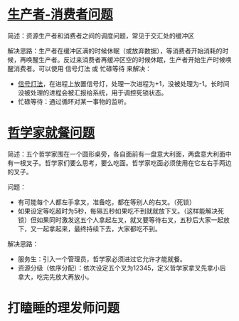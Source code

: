 # <codepub>[生产者-消费者问题](https://zh.wikipedia.org/wiki/%E7%94%9F%E4%BA%A7%E8%80%85%E6%B6%88%E8%B4%B9%E8%80%85%E9%97%AE%E9%A2%98)</codepub>

简述：资源生产者和消费者之间的调度问题，常见于交汇处的缓冲区

解决思路：生产者在缓冲区满的时候休眠（或放弃数据），等消费者开始消耗的时候，再唤醒生产者。反过来消费者再缓冲区空的时候休眠，生产者开始生产时候唤醒消费者。可以使用 信号灯法 或 忙碌等待 来解决：
- [信号灯法](https://zh.wikipedia.org/wiki/%E4%BF%A1%E8%99%9F%E6%A8%99)，在进程上放置信号灯，处理一次进程为+1，没被处理为-1。长时间没被处理的进程会被汇报给系统，用于调控死锁状态。
- 忙碌等待：通过循环对某一事物的监听。

# <codepub>[哲学家就餐问题](https://zh.wikipedia.org/wiki/%E5%93%B2%E5%AD%A6%E5%AE%B6%E5%B0%B1%E9%A4%90%E9%97%AE%E9%A2%98)</codepub>

简述：五个哲学家围在一个圆形桌旁，各自面前有一盘意大利面，两盘意大利面中有一根叉子。哲学家们要么思考，要么吃面。哲学家吃面必须使用在它左右手两边的叉子。

问题：
  - 有可能每个人都左手拿叉，准备吃，都在等别人的右叉。（死锁）
  - 如果设定等吃超时为5秒，每隔五秒如果吃不到就就放下叉。（这样能解决死锁）但如果同时激发这五个人拿起左叉，就又要等待右叉，五秒后大家一起放下，又一起拿起来，最终持续下去，大家都吃不到。

解决思路：
  - 服务生：引入一个管理员，哲学家必须进过它允许才能就餐。
  - 资源分级（依序分配）：依次设定五个叉为12345，定义哲学家拿叉先拿小后拿大，吃完先放大再放小。

# <codepub>打瞌睡的理发师问题</codepub>
